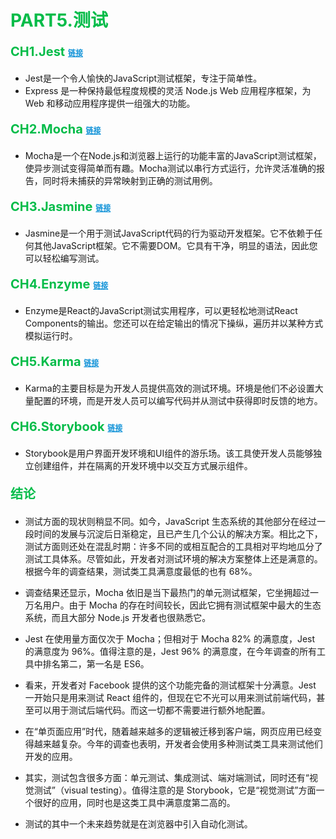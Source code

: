 # <font  color='#03BC49' >PART5.测试</font>

<p style='color:#03BC49;font-size:20px;font-weight:bold'>CH1.Jest  <a style="color:#1293D8;font-size:12px;" href="https://jestjs.io/zh-Hans/">链接</a></p>

* Jest是一个令人愉快的JavaScript测试框架，专注于简单性。
* Express 是一种保持最低程度规模的灵活 Node.js Web 应用程序框架，为 Web 和移动应用程序提供一组强大的功能。

<p style='color:#03BC49;font-size:20px;font-weight:bold'>CH2.Mocha  <a style="color:#1293D8;font-size:12px;" href="https://mochajs.org/">链接</a></p>

* Mocha是一个在Node.js和浏览器上运行的功能丰富的JavaScript测试框架，使异步测试变得简单而有趣。Mocha测试以串行方式运行，允许灵活准确的报告，同时将未捕获的异常映射到正确的测试用例。

<p style='color:#03BC49;font-size:20px;font-weight:bold'>CH3.Jasmine <a style="color:#1293D8;font-size:12px;" href="https://jasmine.github.io/">链接</a></p>

* Jasmine是一个用于测试JavaScript代码的行为驱动开发框架。它不依赖于任何其他JavaScript框架。它不需要DOM。它具有干净，明显的语法，因此您可以轻松编写测试。

<p style='color:#03BC49;font-size:20px;font-weight:bold'>CH4.Enzyme  <a style="color:#1293D8;font-size:12px;" href="https://github.com/airbnb/enzyme">链接</a></p>

* Enzyme是React的JavaScript测试实用程序，可以更轻松地测试React Components的输出。您还可以在给定输出的情况下操纵，遍历并以某种方式模拟运行时。

<p style='color:#03BC49;font-size:20px;font-weight:bold'>CH5.Karma <a style="color:#1293D8;font-size:12px;" href="http://karma-runner.github.io/latest/index.html">链接</a></p>

* Karma的主要目标是为开发人员提供高效的测试环境。环境是他们不必设置大量配置的环境，而是开发人员可以编写代码并从测试中获得即时反馈的地方。

<p style='color:#03BC49;font-size:20px;font-weight:bold'>CH6.Storybook <a style="color:#1293D8;font-size:12px;" href="https://storybook.js.org/">链接</a></p>

* Storybook是用户界面开发环境和UI组件的游乐场。该工具使开发人员能够独立创建组件，并在隔离的开发环境中以交互方式展示组件。

<p style='color:#03BC49;font-size:20px;font-weight:bold'>结论 </p>

* 测试方面的现状则稍显不同。如今，JavaScript 生态系统的其他部分在经过一段时间的发展与沉淀后日渐稳定，且已产生几个公认的解决方案。相比之下，测试方面则还处在混乱时期：许多不同的或相互配合的工具相对平均地瓜分了测试工具体系。尽管如此，开发者对测试环境的解决方案整体上还是满意的。根据今年的调查结果，测试类工具满意度最低的也有 68%。

* 调查结果还显示，Mocha 依旧是当下最热门的单元测试框架，它坐拥超过一万名用户。由于 Mocha 的存在时间较长，因此它拥有测试框架中最大的生态系统，而且大部分 Node.js 开发者也很熟悉它。

* Jest 在使用量方面仅次于 Mocha；但相对于 Mocha 82% 的满意度，Jest 的满意度为 96%。值得注意的是，Jest 96% 的满意度，在今年调查的所有工具中排名第二，第一名是 ES6。

* 看来，开发者对 Facebook 提供的这个功能完备的测试框架十分满意。Jest 一开始只是用来测试 React 组件的，但现在它不光可以用来测试前端代码，甚至可以用于测试后端代码。而这一切都不需要进行额外地配置。

* 在“单页面应用”时代，随着越来越多的逻辑被迁移到客户端，网页应用已经变得越来越复杂。今年的调查也表明，开发者会使用多种测试类工具来测试他们开发的应用。

* 其实，测试包含很多方面：单元测试、集成测试、端对端测试，同时还有“视觉测试”（visual testing）。值得注意的是 Storybook，它是“视觉测试”方面一个很好的应用，同时也是这类工具中满意度第二高的。

* 测试的其中一个未来趋势就是在浏览器中引入自动化测试。
